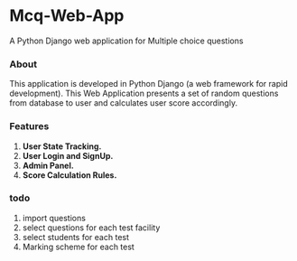# Mcq-Web-App
A Python Django web application for Multiple choice questions

### About
This application is developed in Python Django (a web framework for rapid development).
This Web Application presents a set of random questions from database to user and calculates user score accordingly.

### Features
1. **User State Tracking.**
2. **User Login and SignUp.**
3. **Admin Panel.**
4. **Score Calculation Rules.**

### todo
1. import questions
2. select questions for each test facility
3. select students for each test
4. Marking scheme for each test

